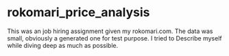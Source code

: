 # rokomari_price_analysis
This was an job hiring assignment given my rokomari.com. The data was small, obviously a generated one for test purpose. I tried to Describe myself while diving deep as much as possible.
